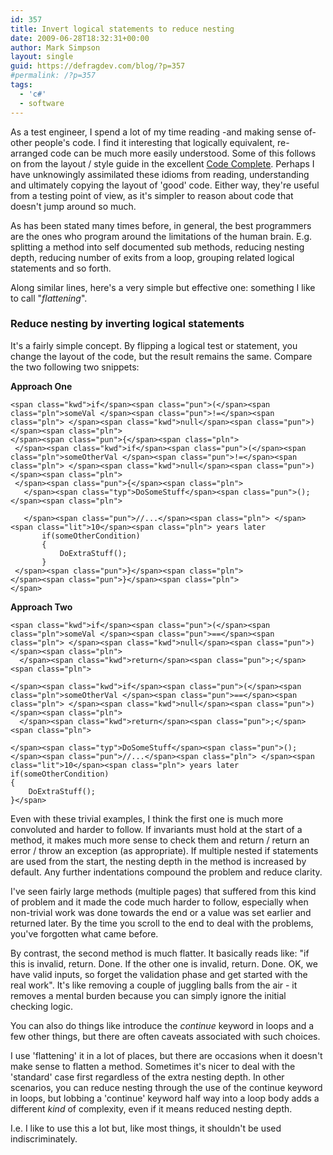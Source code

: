 ```yaml
---
id: 357
title: Invert logical statements to reduce nesting
date: 2009-06-28T18:32:31+00:00
author: Mark Simpson
layout: single
guid: https://defragdev.com/blog/?p=357
#permalink: /?p=357
tags:
  - 'c#'
  - software
---
```

As a test engineer, I spend a lot of my time reading -and making sense of- other people's code. I find it interesting that logically equivalent, re-arranged code can be much more easily understood. Some of this follows on from the layout / style guide in the excellent [Code Complete](http://www.cc2e.com/ "code complete 2"). Perhaps I have unknowingly assimilated these idioms from reading, understanding and ultimately copying the layout of 'good' code. Either way, they're useful from a testing point of view, as it's simpler to reason about code that doesn't jump around so much.

As has been stated many times before, in general, the best programmers are the ones who program around the limitations of the human brain. E.g. splitting a method into self documented sub methods, reducing nesting depth, reducing number of exits from a loop, grouping related logical statements and so forth.

Along similar lines, here's a very simple but effective one: something I like to call "_flattening_".

### Reduce nesting by inverting logical statements

It's a fairly simple concept. By flipping a logical test or statement, you change the layout of the code, but the result remains the same. Compare the two following two snippets:

**Approach One**

<pre class="prettyprint"><code>&lt;span class="kwd">if&lt;/span>&lt;span class="pun">(&lt;/span>&lt;span class="pln">someVal &lt;/span>&lt;span class="pun">!=&lt;/span>&lt;span class="pln"> &lt;/span>&lt;span class="kwd">null&lt;/span>&lt;span class="pun">)&lt;/span>&lt;span class="pln">
&lt;/span>&lt;span class="pun">{&lt;/span>&lt;span class="pln">
 &lt;/span>&lt;span class="kwd">if&lt;/span>&lt;span class="pun">(&lt;/span>&lt;span class="pln">someOtherVal &lt;/span>&lt;span class="pun">!=&lt;/span>&lt;span class="pln"> &lt;/span>&lt;span class="kwd">null&lt;/span>&lt;span class="pun">)&lt;/span>&lt;span class="pln">
 &lt;/span>&lt;span class="pun">{&lt;/span>&lt;span class="pln">
   &lt;/span>&lt;span class="typ">DoSomeStuff&lt;/span>&lt;span class="pun">();&lt;/span>&lt;span class="pln">

   &lt;/span>&lt;span class="pun">//...&lt;/span>&lt;span class="pln"> &lt;/span>&lt;span class="lit">10&lt;/span>&lt;span class="pln"> years later
       if(someOtherCondition)
       {
           DoExtraStuff();
       }
 &lt;/span>&lt;span class="pun">}&lt;/span>&lt;span class="pln">
&lt;/span>&lt;span class="pun">}&lt;/span>&lt;span class="pln">
&lt;/span></code></pre>

**Approach Two**

<pre class="prettyprint"><code>&lt;span class="kwd">if&lt;/span>&lt;span class="pun">(&lt;/span>&lt;span class="pln">someVal &lt;/span>&lt;span class="pun">==&lt;/span>&lt;span class="pln"> &lt;/span>&lt;span class="kwd">null&lt;/span>&lt;span class="pun">)&lt;/span>&lt;span class="pln">
  &lt;/span>&lt;span class="kwd">return&lt;/span>&lt;span class="pun">;&lt;/span>&lt;span class="pln">

&lt;/span>&lt;span class="kwd">if&lt;/span>&lt;span class="pun">(&lt;/span>&lt;span class="pln">someOtherVal &lt;/span>&lt;span class="pun">==&lt;/span>&lt;span class="pln"> &lt;/span>&lt;span class="kwd">null&lt;/span>&lt;span class="pun">)&lt;/span>&lt;span class="pln">
  &lt;/span>&lt;span class="kwd">return&lt;/span>&lt;span class="pun">;&lt;/span>&lt;span class="pln">

&lt;/span>&lt;span class="typ">DoSomeStuff&lt;/span>&lt;span class="pun">();
&lt;/span></code><code>&lt;span class="pun">//...&lt;/span>&lt;span class="pln"> &lt;/span>&lt;span class="lit">10&lt;/span>&lt;span class="pln"> years later
if(someOtherCondition)
{
    DoExtraStuff();
}&lt;/span></code></pre>

Even with these trivial examples, I think the first one is much more convoluted and harder to follow. If invariants must hold at the start of a method, it makes much more sense to check them and return / return an error / throw an exception (as appropriate). If multiple nested if statements are used from the start, the nesting depth in the method is increased by default. Any further indentations compound the problem and reduce clarity.

I've seen fairly large methods (multiple pages) that suffered from this kind of problem and it made the code much harder to follow, especially when non-trivial work was done towards the end or a value was set earlier and returned later. By the time you scroll to the end to deal with the problems, you've forgotten what came before.

By contrast, the second method is much flatter. It basically reads like: "if this is invalid, return. Done. If the other one is invalid, return. Done. OK, we have valid inputs, so forget the validation phase and get started with the real work". It's like removing a couple of juggling balls from the air - it removes a mental burden because you can simply ignore the initial checking logic.

You can also do things like introduce the _continue_ keyword in loops and a few other things, but there are often caveats associated with such choices.

I use 'flattening' it in a lot of places, but there are occasions when it doesn't make sense to flatten a method. Sometimes it's nicer to deal with the 'standard' case first regardless of the extra nesting depth. In other scenarios, you can reduce nesting through the use of the continue keyword in loops, but lobbing a 'continue' keyword half way into a loop body adds a different _kind_ of complexity, even if it means reduced nesting depth.

I.e. I like to use this a lot but, like most things, it shouldn't be used indiscriminately.